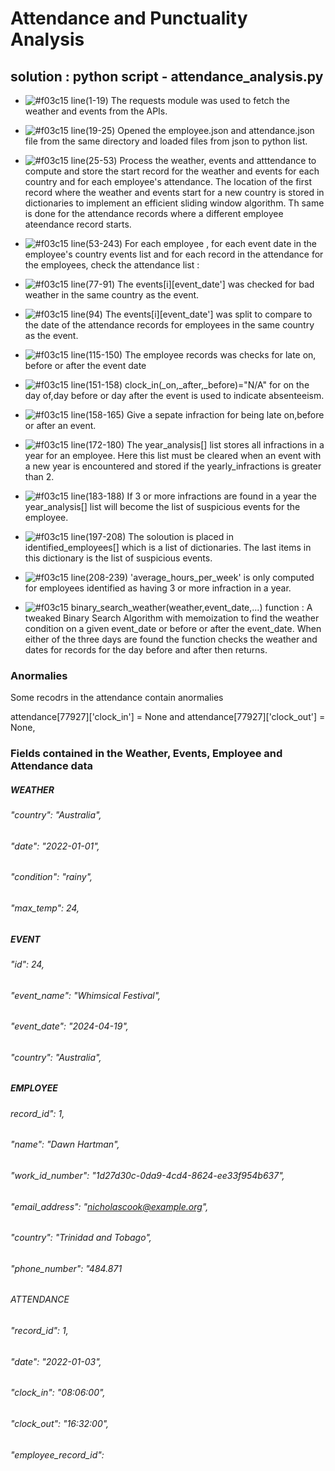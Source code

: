 # Attendance and Punctuality Analysis
## solution : python script - attendance_analysis.py

- ![#f03c15](https://www.iconsdb.com/icons/download/color/03A062/circle-16.png) line(1-19) The requests module was used to fetch the weather and events from the APIs.
  
- ![#f03c15](https://www.iconsdb.com/icons/download/color/03A062/circle-16.png) line(19-25) Opened the employee.json and attendance.json file from the same directory and loaded files from json to python list.
 
- ![#f03c15](https://www.iconsdb.com/icons/download/color/03A062/circle-16.png) line(25-53) Process the weather, events and atttendance to compute and store the start record for the weather and events for each country and for each employee's attendance. The location of the first record where the weather and events start for a new country is stored in dictionaries to implement an efficient sliding window algorithm. Th same is done for the attendance records where a different employee ateendance record starts.

- ![#f03c15](https://www.iconsdb.com/icons/download/color/03A062/circle-16.png) line(53-243) For each employee ,  for each event date in the employee's country events list and for each record in the attendance for the employees, check the attendance list :
 
- ![#f03c15](https://www.iconsdb.com/icons/download/color/03A062/circle-16.png)  line(77-91) The events[i][event_date'] was checked for bad weather in the same country as the event.
- ![#f03c15](https://www.iconsdb.com/icons/download/color/03A062/circle-16.png)  line(94) The events[i][event_date'] was split to compare to the date of the attendance records for employees in the same country as the event.
- ![#f03c15](https://www.iconsdb.com/icons/download/color/03A062/circle-16.png) line(115-150) The employee records was checks for late on, before or after the event date
 
- ![#f03c15](https://www.iconsdb.com/icons/download/color/03A062/circle-16.png) line(151-158) clock_in(_on,_after,_before)="N/A" for on the day of,day before or day after the event is used to indicate absenteeism.
- ![#f03c15](https://www.iconsdb.com/icons/download/color/03A062/circle-16.png) line(158-165) Give a sepate infraction for being late on,before or after an event.
  
- ![#f03c15](https://www.iconsdb.com/icons/download/color/03A062/circle-16.png) line(172-180) The year_analysis[] list stores all infractions in a year for an employee. Here this list must be cleared when an event with a new year is encountered and stored if the yearly_infractions is greater than 2.
 
- ![#f03c15](https://www.iconsdb.com/icons/download/color/03A062/circle-16.png) line(183-188) If 3 or more infractions are found in a year the year_analysis[] list will become the list of suspicious events for the employee.
- ![#f03c15](https://www.iconsdb.com/icons/download/color/03A062/circle-16.png) line(197-208) The soloution is placed in identified_employees[] which is a list of dictionaries. The last items in this dictionary is the list of suspicious events.
- ![#f03c15](https://www.iconsdb.com/icons/download/color/03A062/circle-16.png) line(208-239) 'average_hours_per_week' is only computed for employees identified as having 3 or more infraction in a year.
  
- ![#f03c15](https://www.iconsdb.com/icons/download/color/f03c15/circle-16.png) binary_search_weather(weather,event_date,...) function : A tweaked Binary Search Algorithm with memoization to find the weather condition on a given event_date or before or after the event_date.
  When either of the three days are found the function checks the weather and dates for records for the day before and after then returns.
  
### Anormalies 
 Some recodrs in the attendance contain anormalies
 
 attendance[77927]['clock_in'] = None and attendance[77927]['clock_out'] = None,

### Fields contained in the Weather, Events, Employee and Attendance data

#####  WEATHER
######  "country": "Australia",
######  "date": "2022-01-01",
######  "condition": "rainy",
######  "max_temp": 24,

#####  EVENT
######  "id": 24,
######  "event_name": "Whimsical Festival",
######  "event_date": "2024-04-19",
######  "country": "Australia", 

##### EMPLOYEE
###### record_id": 1, 
###### "name": "Dawn Hartman", 
###### "work_id_number": "1d27d30c-0da9-4cd4-8624-ee33f954b637", 
###### "email_address": "nicholascook@example.org", 
###### "country": "Trinidad and Tobago", 
###### "phone_number": "484.871

######  ATTENDANCE
######  "record_id": 1, 
######  "date": "2022-01-03", 
######  "clock_in": "08:06:00", 
######  "clock_out": "16:32:00", 
######  "employee_record_id":
